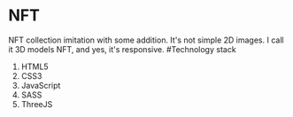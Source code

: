 # NFT
NFT collection imitation with some addition. It's not simple 2D images. I call it 3D models NFT, and yes, it's responsive. 
#Technology stack
1. HTML5
2. CSS3
3. JavaScript
4. SASS
5. ThreeJS
